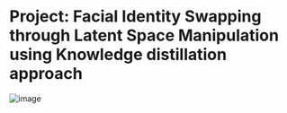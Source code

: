 # Project: Facial Identity Swapping through Latent Space Manipulation using Knowledge distillation approach
![image](https://github.com/Optimus-Q/FaceSwap/assets/46313772/3cf1414c-1a23-4ff0-ae97-3e8ce1f20cb6)
